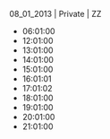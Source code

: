 08_01_2013 | Private | ZZ 
* 06:01:00
* 12:01:00
* 13:01:00
* 14:01:00
* 15:01:00
* 16:01:01
* 17:01:02
* 18:01:00
* 19:01:00
* 20:01:00
* 21:01:00
